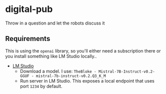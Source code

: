 # digital-pub
Throw in a question and let the robots discuss it

## Requirements

This is using the `openai` library, so you'll either need a subscription there or you install something like LM Studio locally..

* [LM Studio](https://lmstudio.ai/)
  - Download a model. I use: `TheBloke - Mistral-7B-Instruct-v0.2-GGUF - mistral-7b-instruct-v0.2.Q3_K_M`
  - Run server in LM Studio. This exposes a local endpoint that uses port `1234` by default.

